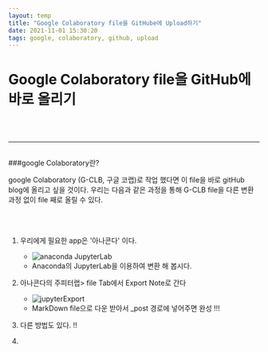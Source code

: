 ```yaml
---
layout: temp
title: "Google Colaboratory file을 GitHube에 Upload하기"
date: 2021-11-01 15:30:20
tags: google, colaboratory, github, upload
---
```



# Google Colaboratory file을 GitHub에  바로 올리기 

<br>
<br>
<hr>
<br>
###google Colaboratory란?  


<br>


google Colaboratory (G-CLB, 구글 코랩)로 작업 했다면 이 file을 바로 gitHub blog에 올리고 싶을 것이다. 
우리는 다음과 같은 과정을 통해 G-CLB file을 다른 변환 과정 없이 file 째로 올릴 수 있다. 


<br>
<br>


1. 우리에게 필요한 app은 '아나콘다' 이다.   <br>
    - ![anaconda JupyterLab](/imeges/anaconda.PNG)
    - Anaconda의 JupyterLab을 이용하여 변환 해 봅시다. 
2. 아나콘다의 주피터랩> file Tab에서 Export Note로 간다  <br>
   - ![jupyterExport](/imeges/jupyterExport.PNG)
   -  MarkDown file으로 다운 받아서 _post 경로에 넣어주면 완성 !!!

3. 다른 방법도 있다. !!
4. 
